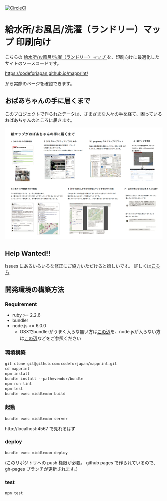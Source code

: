 [![CircleCI](https://circleci.com/gh/codeforjapan/mapprint/tree/master.svg?style=svg)](https://circleci.com/gh/codeforjapan/mapprint/tree/master)


給水所/お風呂/洗濯（ランドリー）マップ 印刷向け
===

こちらの [給水所/お風呂/洗濯（ランドリー）マップ ](https://www.google.com/maps/d/u/0/viewer?mid=17BQwZDvJhDQ9OKZfakI-2PsyIaGdDtRx&ll=34.395888541511006%2C132.9701334&z=11
) を、印刷向けに最適化したサイトのソースコードです。

https://codeforjapan.github.io/mapprint/

から実際のページを確認できます。

## おばあちゃんの手に届くまで
このプロジェクトで作られたデータは、さまざまな人々の手を経て、困っているおばあちゃんのところに届きます。

![kamimap_180713.png](source/images/kamimap_180713.png)


## Help Wanted!!

Issues にあるいろいろな修正にご協力いただけると嬉しいです。
詳しくは[こちら](./CONTRIBUTE.md)

## 開発環境の構築方法

### Requirement

- ruby >= 2.2.6
- bundler
- node.js >= 6.0.0
  - OSXでbundlerがうまく入らな無い方は[この辺](https://qiita.com/tokimari/items/feda1ed61f2d8b5b317c)を、node.jsが入らない方は[この辺](https://qiita.com/yn01/items/d1fa10dbe4850f7cd693)などをご参照ください


### 環境構築

```
git clone git@github.com:codeforjapan/mapprint.git
cd mapprint
npm install
bundle install --path=vendor/bundle
npm run lint
npm test
bundle exec middleman build
```

### 起動

```
bundle exec middleman server
```
http://localhost:4567 で見れるはず


### deploy
```
bundle exec middleman deploy
```

(このリポジトリへの push 権限が必要。
github pages で作られているので、gh-pages ブランチが更新されます。)



### test
```
npm test
```
